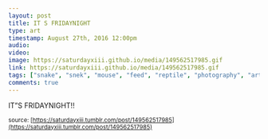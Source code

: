 ```yaml
---
layout: post
title: IT S FRIDAYNIGHT
type: art
timestamp: August 27th, 2016 12:00pm
audio: 
video: 
image: https://saturdayxiii.github.io/media/149562517985.gif
link: https://saturdayxiii.github.io/media/149562517985.gif
tags: ["snake", "snek", "mouse", "feed", "reptile", "photography", "art"]
comments: true
---
```

IT”S FRIDAYNIGHT!!
 
  
<small>source: [https://saturdayxiii.tumblr.com/post/149562517985](https://saturdayxiii.tumblr.com/post/149562517985)</small>